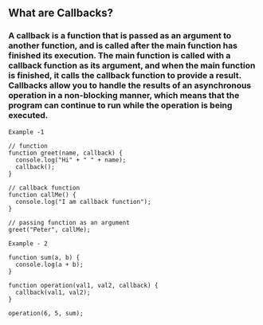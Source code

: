 ## What are Callbacks?

### A callback is a function that is passed as an argument to another function, and is called after the main function has finished its execution. The main function is called with a callback function as its argument, and when the main function is finished, it calls the callback function to provide a result. Callbacks allow you to handle the results of an asynchronous operation in a non-blocking manner, which means that the program can continue to run while the operation is being executed.

```
Example -1

// function
function greet(name, callback) {
  console.log("Hi" + " " + name);
  callback();
}

// callback function
function callMe() {
  console.log("I am callback function");
}

// passing function as an argument
greet("Peter", callMe);

Example - 2

function sum(a, b) {
  console.log(a + b);
}

function operation(val1, val2, callback) {
  callback(val1, val2);
}

operation(6, 5, sum);


```
